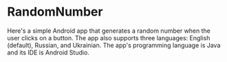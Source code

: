 # RandomNumber
Here's a simple Android app that generates a random number when the user clicks on a button. The app also supports three languages: English (default), Russian, and Ukrainian. The app's programming language is Java and its IDE is Android Studio.
